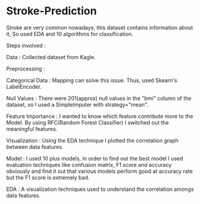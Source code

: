 # Stroke-Prediction
Stroke are very common nowadays, this dataset contains information about it, So used EDA and 10 algorithms for classification.

Steps involved :

Data : Collected dataset from Kagle.


Preprocessing : 

Categorical Data : Mapping can solve this issue. Thus, used Skearn's LabelEncoder.

Null Values : There were 201(approx) null values in the "bmi" column of the dataset, so I used a SimpleImputer with strategy="mean".

Feature Importance : I wanted to know which feature contribute more to the Model. By using RFC(Random Forest Classifier) I switched out the meaningful features.

Visualization : Using the EDA technique I plotted the correlation graph between data features.

Model : I used 10 plus models, in order to find out the best model I used evaluation techniques like confusion matrix, F1 score and accuracy obviously and find it out that various models perform good at accuracy rate but the F1 score is extremely bad.

EDA : A visualization techniques used to understand the correlation amongs data features.
